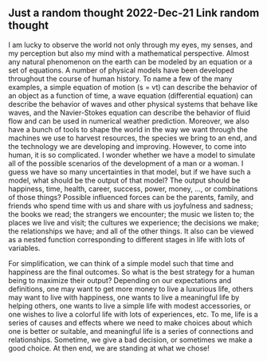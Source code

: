 Just a random thought
2022-Dec-21
Link
random thought
-----

I am lucky to observe the world not only through my eyes, my senses, and my perception but also my mind with a mathematical perspective. Almost any natural phenomenon on the earth can be modeled by an equation or a set of equations. A number of physical models have been developed throughout the course of human history. To name a few of the many examples, a simple equation of motion (s = vt) can describe the behavior of an object as a function of time, a wave equation (differential equation) can describe the behavior of waves and other physical systems that behave like waves, and the Navier-Stokes equation can describe the behavior of fluid flow and can be used in numerical weather prediction. Moreover, we also have a bunch of tools to shape the world in the way we want through the machines we use to harvest resources, the species we bring to an end, and the technology we are developing and improving. However, to come into human, it is so complicated. I wonder whether we have a model to simulate all of the possible scenarios of the development of a man or a woman. I guess we have so many uncertainties in that model, but if we have such a model, what should be the output of that model? The output should be happiness, time, health, career, success, power, money, ..., or combinations of those things? Possible influenced forces can be the parents, family, and friends who spend time with us and share with us joyfulness and sadness; the books we read; the strangers we encounter; the music we listen to; the places we live and visit; the cultures we experience; the decisions we make; the relationships we have; and all of the other things.  It also can be viewed as a nested function corresponding to different stages in life with lots of variables.

For simplification, we can think of a simple model such that time and happiness are the final outcomes. So what is the best strategy for a human being to maximize their output? Depending on our expectations and definitions, one may want to get more money to live a luxurious life, others may want to live with happiness, one wants to live a meaningful life by helping others, one wants to live a simple life with modest accessories, or one wishes to live a colorful life with lots of experiences, etc. To me, life is a series of causes and effects where we need to make choices about which one is better or suitable, and meaningful life is a series of connections and relationships. Sometime, we give a bad decision, or sometimes we make a good choice. At then end, we are standing at what we chose!

<!-- Money is essential to have a life. On the other hand, money is necessary for the evolution of humanity! Why do we want to get more money? Many believe money can make life easier, but I guess it makes us more complicated. Why do we want to acquire power? Why do some people leave a country to come to a (better) country? Why do we sacrifice our time to do what we don't want to do? Why do we want to put our health at risk for the purpose of making money? Why don't we choose one thing instead of others? Many why questions we can ask, but it is hard to find the answers.

I would say it is nearly impossible to have such a model, but three things I believe are important for any human being: love, gratitude, and honesty. 

P.S.: I also want to appreciate all the people who have shaped my mind and made me where I stand right now to write these things. These lines of words are just my random thoughts that I want to share! -->